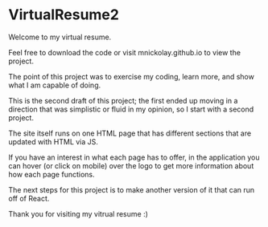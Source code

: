 # VirtualResume2

Welcome to my virtual resume.

Feel free to download the code or visit mnickolay.github.io to view the project.

The point of this project was to exercise my coding, learn more, and show what I am capable of doing.

This is the second draft of this project; the first ended up moving in a direction that was simplistic or fluid in my opinion, so I start with a second project.

The site itself runs on one HTML page that has different sections that are updated with HTML via JS.

If you have an interest in what each page has to offer, in the application you can hover (or click on mobile) over the logo to get more information about how each page functions.

The next steps for this project is to make another version of it that can run off of React.

Thank you for visiting my vitrual resume :)
